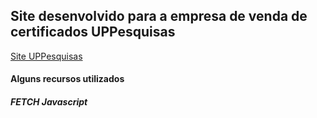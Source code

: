 <h2>Site desenvolvido para a empresa de venda de certificados UPPesquisas</h2>
<a href="www.uppesquisas.com.br" target="blank">Site UPPesquisas</a>

<h4>Alguns recursos utilizados</h4>

<h5>FETCH Javascript</h5>



